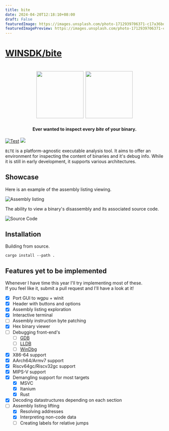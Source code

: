 ```yaml
---
title: bite
date: 2024-04-20T12:18:10+08:00
draft: False
featuredImage: https://images.unsplash.com/photo-1712939706371-c17a36bd3935?ixid=M3w0NjAwMjJ8MHwxfHJhbmRvbXx8fHx8fHx8fDE3MTM1ODY2MTF8&ixlib=rb-4.0.3
featuredImagePreview: https://images.unsplash.com/photo-1712939706371-c17a36bd3935?ixid=M3w0NjAwMjJ8MHwxfHJhbmRvbXx8fHx8fHx8fDE3MTM1ODY2MTF8&ixlib=rb-4.0.3
---
```


# [WINSDK/bite](https://github.com/WINSDK/bite)

<h1 align="center">
  <picture>
    <source media="(prefers-color-scheme: dark)" srcset="./assets/logo_dark.png">
    <img height="150px" src="./assets/logo_light.png">
  </picture>
  <picture>
    <source media="(prefers-color-scheme: dark)" srcset="./assets/logo_text_dark.svg">
    <img height="150px" src="./assets/logo_text_light.svg">
   </picture>
</h1>

<h4 align="center">Ever wanted to inspect every <i>bite</i> of your binary.</h4>

[![Test](https://github.com/WINSDK/bite/actions/workflows/ci.yml/badge.svg)](https://github.com/WINSDK/bite/actions/workflows/ci.yml)
![](https://img.shields.io/github/license/WINSDK/bite)

`BiTE` is a platform-agnostic executable analysis tool. It aims to offer an
environment for inspecting the content of binaries and it's debug info. While it is
still in early development, it supports various architectures.

## Showcase

Here is an example of the assembly listing viewing.

![Assembly listing](./assets/screenshot.png)

The ability to view a binary's disassembly and its associated source code.

![Source Code](./assets/split_source.png)

## Installation

Building from source.
```
cargo install --path .
```

## Features yet to be implemented

Whenever I have time this year I'll try implementing most of these. \
If you feel like it, submit a pull request and I'll have a look at it!

- [x] Port GUI to wgpu + winit
- [x] Header with buttons and options
- [x] Assembly listing exploration
- [x] Interactive terminal
- [ ] Assembly instruction byte patching
- [x] Hex binary viewer
- [ ] Debugging front-end's
  - [ ] [GDB](https://www.sourceware.org/gdb)
  - [ ] [LLDB](https://lldb.llvm.org)
  - [ ] [WinDbg](https://windbg.org)
- [x] X86-64 support
- [x] AArch64/Armv7 support
- [x] Riscv64gc/Riscv32gc support
- [x] MIPS-V support
- [x] Demangling support for most targets
  - [x] MSVC
  - [x] Itanium
  - [x] Rust
- [x] Decoding datastructures depending on each section
- [ ] Assembly listing lifting
  - [x] Resolving addresses
  - [x] Interpreting non-code data
  - [ ] Creating labels for relative jumps
